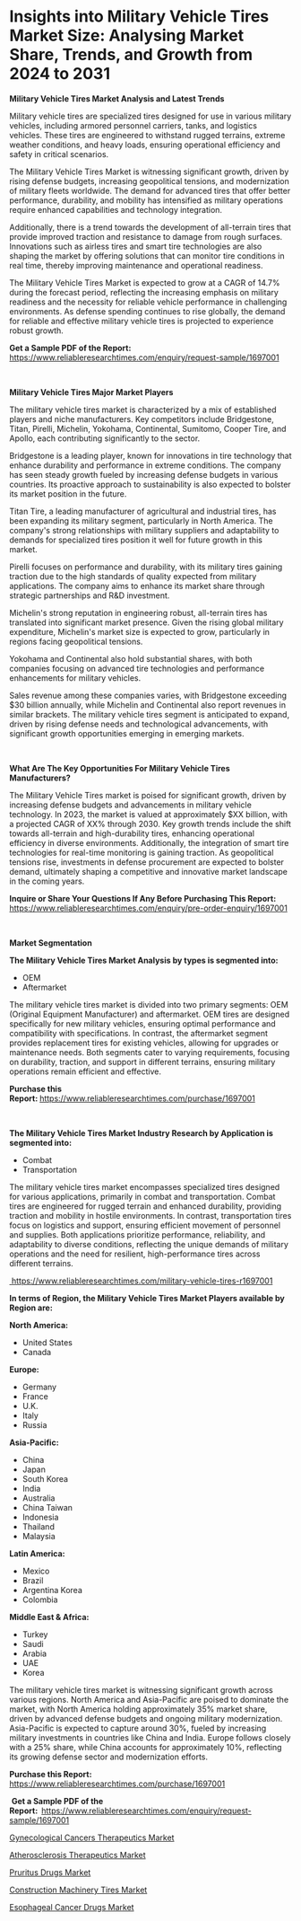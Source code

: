 <p><h1>Insights into Military Vehicle Tires Market Size: Analysing Market Share, Trends, and Growth from 2024 to 2031</h1></p><p><strong>Military Vehicle Tires Market Analysis and Latest Trends</strong></p>
<p><p>Military vehicle tires are specialized tires designed for use in various military vehicles, including armored personnel carriers, tanks, and logistics vehicles. These tires are engineered to withstand rugged terrains, extreme weather conditions, and heavy loads, ensuring operational efficiency and safety in critical scenarios.</p><p>The Military Vehicle Tires Market is witnessing significant growth, driven by rising defense budgets, increasing geopolitical tensions, and modernization of military fleets worldwide. The demand for advanced tires that offer better performance, durability, and mobility has intensified as military operations require enhanced capabilities and technology integration.</p><p>Additionally, there is a trend towards the development of all-terrain tires that provide improved traction and resistance to damage from rough surfaces. Innovations such as airless tires and smart tire technologies are also shaping the market by offering solutions that can monitor tire conditions in real time, thereby improving maintenance and operational readiness.</p><p>The Military Vehicle Tires Market is expected to grow at a CAGR of 14.7% during the forecast period, reflecting the increasing emphasis on military readiness and the necessity for reliable vehicle performance in challenging environments. As defense spending continues to rise globally, the demand for reliable and effective military vehicle tires is projected to experience robust growth.</p></p>
<p><strong>Get a Sample PDF of the Report:&nbsp;</strong> <a href="https://www.reliableresearchtimes.com/enquiry/request-sample/1697001?utm_campaign=1598&utm_medium=2&utm_source=Github&utm_content=ia&utm_term=20102024&utm_id=military-vehicle-tires">https://www.reliableresearchtimes.com/enquiry/request-sample/1697001</a></p>
<p>&nbsp;</p>
<p><strong>Military Vehicle Tires Major Market Players</strong></p>
<p><p>The military vehicle tires market is characterized by a mix of established players and niche manufacturers. Key competitors include Bridgestone, Titan, Pirelli, Michelin, Yokohama, Continental, Sumitomo, Cooper Tire, and Apollo, each contributing significantly to the sector.</p><p>Bridgestone is a leading player, known for innovations in tire technology that enhance durability and performance in extreme conditions. The company has seen steady growth fueled by increasing defense budgets in various countries. Its proactive approach to sustainability is also expected to bolster its market position in the future.</p><p>Titan Tire, a leading manufacturer of agricultural and industrial tires, has been expanding its military segment, particularly in North America. The company's strong relationships with military suppliers and adaptability to demands for specialized tires position it well for future growth in this market.</p><p>Pirelli focuses on performance and durability, with its military tires gaining traction due to the high standards of quality expected from military applications. The company aims to enhance its market share through strategic partnerships and R&D investment.</p><p>Michelin's strong reputation in engineering robust, all-terrain tires has translated into significant market presence. Given the rising global military expenditure, Michelin's market size is expected to grow, particularly in regions facing geopolitical tensions.</p><p>Yokohama and Continental also hold substantial shares, with both companies focusing on advanced tire technologies and performance enhancements for military vehicles.</p><p>Sales revenue among these companies varies, with Bridgestone exceeding $30 billion annually, while Michelin and Continental also report revenues in similar brackets. The military vehicle tires segment is anticipated to expand, driven by rising defense needs and technological advancements, with significant growth opportunities emerging in emerging markets.</p></p>
<p>&nbsp;</p>
<p><strong>What Are The Key Opportunities For Military Vehicle Tires Manufacturers?</strong></p>
<p><p>The Military Vehicle Tires market is poised for significant growth, driven by increasing defense budgets and advancements in military vehicle technology. In 2023, the market is valued at approximately $XX billion, with a projected CAGR of XX% through 2030. Key growth trends include the shift towards all-terrain and high-durability tires, enhancing operational efficiency in diverse environments. Additionally, the integration of smart tire technologies for real-time monitoring is gaining traction. As geopolitical tensions rise, investments in defense procurement are expected to bolster demand, ultimately shaping a competitive and innovative market landscape in the coming years.</p></p>
<p><strong>Inquire or Share Your Questions If Any Before Purchasing This Report:</strong> <a href="https://www.reliableresearchtimes.com/enquiry/pre-order-enquiry/1697001?utm_campaign=1598&utm_medium=2&utm_source=Github&utm_content=ia&utm_term=20102024&utm_id=military-vehicle-tires">https://www.reliableresearchtimes.com/enquiry/pre-order-enquiry/1697001</a></p>
<p>&nbsp;</p>
<p><strong>Market Segmentation</strong></p>
<p><strong>The Military Vehicle Tires Market Analysis by types is segmented into:</strong></p>
<p><ul><li>OEM</li><li>Aftermarket</li></ul></p>
<p><p>The military vehicle tires market is divided into two primary segments: OEM (Original Equipment Manufacturer) and aftermarket. OEM tires are designed specifically for new military vehicles, ensuring optimal performance and compatibility with specifications. In contrast, the aftermarket segment provides replacement tires for existing vehicles, allowing for upgrades or maintenance needs. Both segments cater to varying requirements, focusing on durability, traction, and support in different terrains, ensuring military operations remain efficient and effective.</p></p>
<p><strong>Purchase this Report:&nbsp;</strong><a href="https://www.reliableresearchtimes.com/purchase/1697001?utm_campaign=1598&utm_medium=2&utm_source=Github&utm_content=ia&utm_term=20102024&utm_id=military-vehicle-tires">https://www.reliableresearchtimes.com/purchase/1697001</a></p>
<p>&nbsp;</p>
<p><strong>The Military Vehicle Tires Market Industry Research by Application is segmented into:</strong></p>
<p><ul><li>Combat</li><li>Transportation</li></ul></p>
<p><p>The military vehicle tires market encompasses specialized tires designed for various applications, primarily in combat and transportation. Combat tires are engineered for rugged terrain and enhanced durability, providing traction and mobility in hostile environments. In contrast, transportation tires focus on logistics and support, ensuring efficient movement of personnel and supplies. Both applications prioritize performance, reliability, and adaptability to diverse conditions, reflecting the unique demands of military operations and the need for resilient, high-performance tires across different terrains.</p></p>
<p><a href="https://www.reliableresearchtimes.com/military-vehicle-tires-r1697001?utm_campaign=1598&utm_medium=2&utm_source=Github&utm_content=ia&utm_term=20102024&utm_id=military-vehicle-tires">&nbsp;https://www.reliableresearchtimes.com/military-vehicle-tires-r1697001</a></p>
<p><strong>In terms of Region, the Military Vehicle Tires Market Players available by Region are:</strong></p>
<p>
    <p> <strong> North America: </strong>
        <ul>
            <li>United States</li>
            <li>Canada</li>
        </ul>
        </p> 
    <p> <strong> Europe: </strong>
        <ul>
            <li>Germany</li>
            <li>France</li>
            <li>U.K.</li>
            <li>Italy</li>
            <li>Russia</li>
        </ul>
        </p> 
    <p> <strong> Asia-Pacific: </strong>
        <ul>
            <li>China</li>
            <li>Japan</li>
            <li>South Korea</li>
            <li>India</li>
            <li>Australia</li>
            <li>China Taiwan</li>
            <li>Indonesia</li>
            <li>Thailand</li>
            <li>Malaysia</li>
        </ul>
        </p> 
    <p> <strong> Latin America: </strong>
        <ul>
            <li>Mexico</li>
            <li>Brazil</li>
            <li>Argentina Korea</li>
            <li>Colombia</li>
        </ul>
        </p> 
    <p> <strong> Middle East & Africa: </strong>
        <ul>
            <li>Turkey</li>
            <li>Saudi</li>
            <li>Arabia</li>
            <li>UAE</li>
            <li>Korea</li>
        </ul>
    </p>
    </p>
<p><p>The military vehicle tires market is witnessing significant growth across various regions. North America and Asia-Pacific are poised to dominate the market, with North America holding approximately 35% market share, driven by advanced defense budgets and ongoing military modernization. Asia-Pacific is expected to capture around 30%, fueled by increasing military investments in countries like China and India. Europe follows closely with a 25% share, while China accounts for approximately 10%, reflecting its growing defense sector and modernization efforts.</p></p>
<p><strong>Purchase this Report: </strong><a href="https://www.reliableresearchtimes.com/purchase/1697001?utm_campaign=1598&utm_medium=2&utm_source=Github&utm_content=ia&utm_term=20102024&utm_id=military-vehicle-tires">https://www.reliableresearchtimes.com/purchase/1697001</a></p>
<p>&nbsp;<strong>Get a Sample PDF of the Report:&nbsp;&nbsp;</strong><a href="https://www.reliableresearchtimes.com/enquiry/request-sample/1697001?utm_campaign=1598&utm_medium=2&utm_source=Github&utm_content=ia&utm_term=20102024&utm_id=military-vehicle-tires">https://www.reliableresearchtimes.com/enquiry/request-sample/1697001</a></p>
<p><strong></strong></p>
<p><p><a href="https://www.linkedin.com/pulse/emerging-trends-gynecological-cancers-therapeutics-market-global-nlofc?utm_campaign=1598&utm_medium=2&utm_source=Github&utm_content=ia&utm_term=20102024&utm_id=military-vehicle-tires">Gynecological Cancers Therapeutics Market</a></p><p><a href="https://www.linkedin.com/pulse/market-insights-global-atherosclerosis-therapeutics-forecast-innovation-ipdnc?utm_campaign=1598&utm_medium=2&utm_source=Github&utm_content=ia&utm_term=20102024&utm_id=military-vehicle-tires">Atherosclerosis Therapeutics Market</a></p><p><a href="https://www.linkedin.com/pulse/top-trends-transforming-pruritus-drugs-market-2024-2031-21kxc?utm_campaign=1598&utm_medium=2&utm_source=Github&utm_content=ia&utm_term=20102024&utm_id=military-vehicle-tires">Pruritus Drugs Market</a></p><p><a href="https://github.com/MariaWashington76/Market-Research-Report-List-1/blob/main/construction-machinery-tires-market.md?utm_campaign=1598&utm_medium=2&utm_source=Github&utm_content=ia&utm_term=20102024&utm_id=military-vehicle-tires">Construction Machinery Tires Market</a></p><p><a href="https://www.linkedin.com/pulse/esophageal-cancer-drugs-market-strategic-insights-product-evolution-3mozc?utm_campaign=1598&utm_medium=2&utm_source=Github&utm_content=ia&utm_term=20102024&utm_id=military-vehicle-tires">Esophageal Cancer Drugs Market</a></p></p>